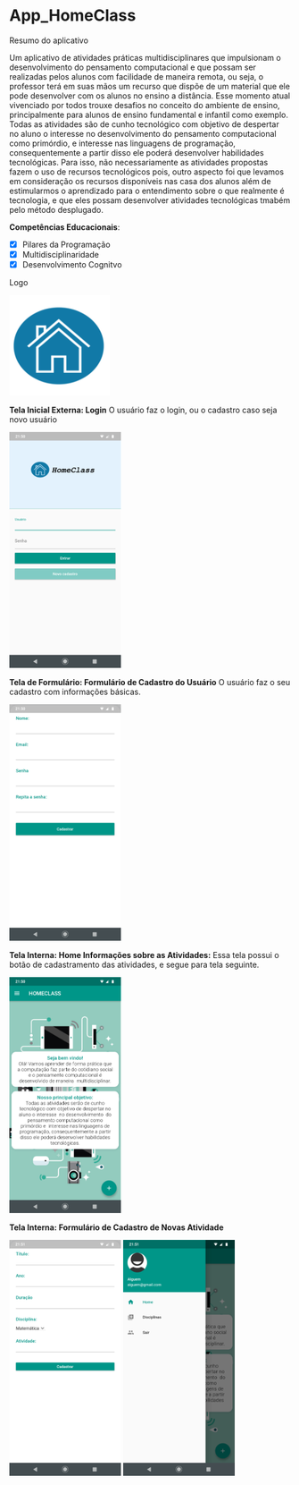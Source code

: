 # App_HomeClass

Resumo do aplicativo

  Um aplicativo de atividades práticas multidisciplinares que impulsionam o desenvolvimento do pensamento computacional e que possam ser realizadas pelos alunos com facilidade de maneira remota, ou seja, o  professor terá em suas mãos um recurso que dispõe de um material que ele pode desenvolver com os alunos no ensino a distância.  Esse momento atual vivenciado por todos trouxe desafios no conceito do ambiente de ensino, principalmente para alunos de ensino fundamental e infantil como exemplo. 
Todas as atividades são de cunho tecnológico com objetivo de despertar no aluno o interesse  no desenvolvimento  do pensamento computacional como primórdio, e  interesse nas linguagens de programação, consequentemente a partir disso ele poderá desenvolver habilidades tecnológicas. Para isso, não necessariamente as atividades propostas fazem o uso de recursos tecnológicos pois, outro aspecto foi que levamos em consideração  os recursos disponíveis nas casa dos alunos além de estimularmos o aprendizado  para o entendimento sobre o que realmente é tecnologia, e que eles possam desenvolver atividades tecnológicas tmabém pelo método desplugado. 
 
__Competências Educacionais__:

- [x] Pilares da Programação
- [x] Multidisciplinaridade
- [x] Desenvolvimento Cognitvo

Logo 
 
![](app_educa_pc/assets/icon.png)





__Tela Inicial Externa: Login__
O usuário faz o login, ou o cadastro caso seja novo usuário

<img width="200" alt="portfolio_view" src="app_educa_pc/assets/login.png">



__Tela de Formulário: Formulário de Cadastro do Usuário__
O usuário faz o seu cadastro com informações básicas. 

<img width="200" alt="portfolio_view" src="app_educa_pc/assets/cadastro.png">



__Tela Interna: Home Informações sobre as Atividades:__
Essa tela possui o botão de cadastramento das atividades, e segue para tela seguinte.

<img width="200" alt="portfolio_view" src="app_educa_pc/assets/home.png">



__Tela Interna: Formulário de Cadastro de Novas Atividade__

<img width="200" alt="portfolio_view" src="app_educa_pc/assets/disciplina.png">






<img width="200" alt="portfolio_view" src="app_educa_pc/assets/Captura de tela de 2020-09-07 14-21-15.png">





